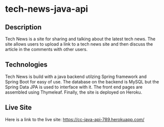 # tech-news-java-api

## Description

Tech News is a site for sharing and talking about the latest tech news. The site allows users to upload a link to a tech news site and then discuss the article in the comments with other users.

## Technologies 

Tech News is build with a java backend utilzing Spring framework and Spring Boot for easy of use. The database on the backend is MySQL but the Spring Data JPA is used to interface with it. The front end pages are assembled using Thymeleaf. Finally, the site is deployed on Heroku.

## Live Site
Here is a link to the live site: https://cc-java-api-789.herokuapp.com/
